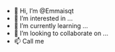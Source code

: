 - 👋 Hi, I’m @Emmaisqt
- 👀 I’m interested in ...
- 🌱 I’m currently learning ...
- 💞️ I’m looking to collaborate on ...
- 📫 Call me
<!---
Emmaisqt/Emmaisqt is a ✨ special ✨ repository because its `README.md` (this file) appears on your GitHub profile.
You can click the Preview link to take a look at your changes.
--->
